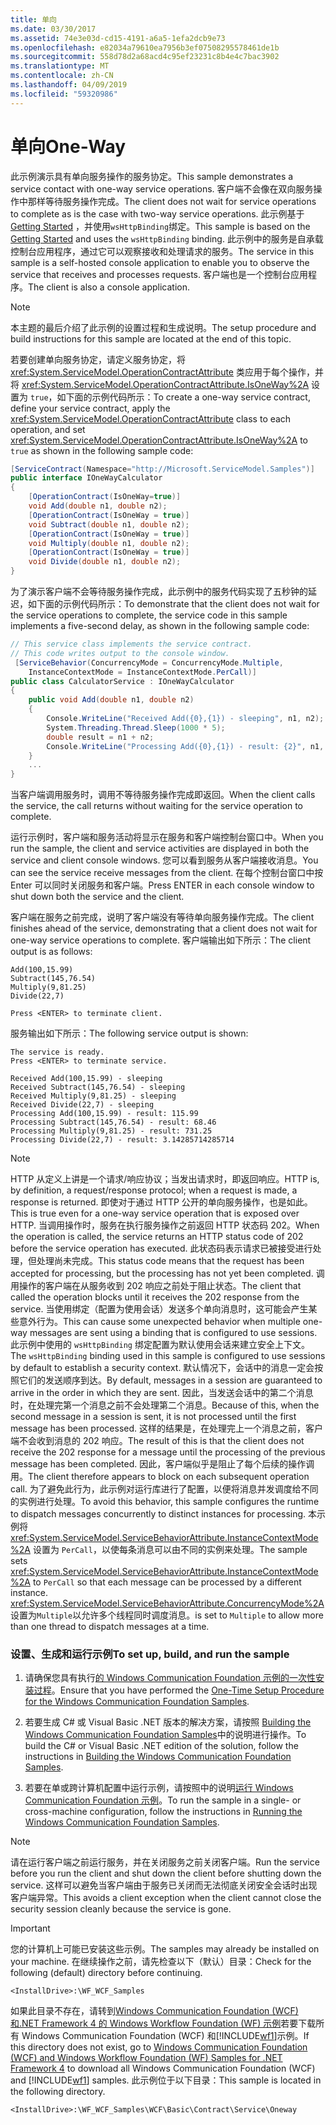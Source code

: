 ```yaml
---
title: 单向
ms.date: 03/30/2017
ms.assetid: 74e3e03d-cd15-4191-a6a5-1efa2dcb9e73
ms.openlocfilehash: e82034a79610ea7956b3ef07508295578461de1b
ms.sourcegitcommit: 558d78d2a68acd4c95ef23231c8b4e4c7bac3902
ms.translationtype: MT
ms.contentlocale: zh-CN
ms.lasthandoff: 04/09/2019
ms.locfileid: "59320986"
---
```

# <a name="one-way"></a><span data-ttu-id="c021a-102">单向</span><span class="sxs-lookup"><span data-stu-id="c021a-102">One-Way</span></span>
<span data-ttu-id="c021a-103">此示例演示具有单向服务操作的服务协定。</span><span class="sxs-lookup"><span data-stu-id="c021a-103">This sample demonstrates a service contact with one-way service operations.</span></span> <span data-ttu-id="c021a-104">客户端不会像在双向服务操作中那样等待服务操作完成。</span><span class="sxs-lookup"><span data-stu-id="c021a-104">The client does not wait for service operations to complete as is the case with two-way service operations.</span></span> <span data-ttu-id="c021a-105">此示例基于[Getting Started](../../../../docs/framework/wcf/samples/getting-started-sample.md) ，并使用`wsHttpBinding`绑定。</span><span class="sxs-lookup"><span data-stu-id="c021a-105">This sample is based on the [Getting Started](../../../../docs/framework/wcf/samples/getting-started-sample.md) and uses the `wsHttpBinding` binding.</span></span> <span data-ttu-id="c021a-106">此示例中的服务是自承载控制台应用程序，通过它可以观察接收和处理请求的服务。</span><span class="sxs-lookup"><span data-stu-id="c021a-106">The service in this sample is a self-hosted console application to enable you to observe the service that receives and processes requests.</span></span> <span data-ttu-id="c021a-107">客户端也是一个控制台应用程序。</span><span class="sxs-lookup"><span data-stu-id="c021a-107">The client is also a console application.</span></span>  
  
> [!NOTE]
>  <span data-ttu-id="c021a-108">本主题的最后介绍了此示例的设置过程和生成说明。</span><span class="sxs-lookup"><span data-stu-id="c021a-108">The setup procedure and build instructions for this sample are located at the end of this topic.</span></span>  
  
 <span data-ttu-id="c021a-109">若要创建单向服务协定，请定义服务协定，将 <xref:System.ServiceModel.OperationContractAttribute> 类应用于每个操作，并将 <xref:System.ServiceModel.OperationContractAttribute.IsOneWay%2A> 设置为 `true`，如下面的示例代码所示：</span><span class="sxs-lookup"><span data-stu-id="c021a-109">To create a one-way service contract, define your service contract, apply the <xref:System.ServiceModel.OperationContractAttribute> class to each operation, and set <xref:System.ServiceModel.OperationContractAttribute.IsOneWay%2A> to `true` as shown in the following sample code:</span></span>  
  
```csharp
[ServiceContract(Namespace="http://Microsoft.ServiceModel.Samples")]  
public interface IOneWayCalculator  
{  
    [OperationContract(IsOneWay=true)]  
    void Add(double n1, double n2);  
    [OperationContract(IsOneWay = true)]  
    void Subtract(double n1, double n2);  
    [OperationContract(IsOneWay = true)]  
    void Multiply(double n1, double n2);  
    [OperationContract(IsOneWay = true)]  
    void Divide(double n1, double n2);  
}  
```  
  
 <span data-ttu-id="c021a-110">为了演示客户端不会等待服务操作完成，此示例中的服务代码实现了五秒钟的延迟，如下面的示例代码所示：</span><span class="sxs-lookup"><span data-stu-id="c021a-110">To demonstrate that the client does not wait for the service operations to complete, the service code in this sample implements a five-second delay, as shown in the following sample code:</span></span>  
  
```csharp
// This service class implements the service contract.  
// This code writes output to the console window.  
 [ServiceBehavior(ConcurrencyMode = ConcurrencyMode.Multiple,  
    InstanceContextMode = InstanceContextMode.PerCall)]  
public class CalculatorService : IOneWayCalculator  
{  
    public void Add(double n1, double n2)  
    {  
        Console.WriteLine("Received Add({0},{1}) - sleeping", n1, n2);  
        System.Threading.Thread.Sleep(1000 * 5);  
        double result = n1 + n2;  
        Console.WriteLine("Processing Add({0},{1}) - result: {2}", n1, n2, result);  
    }  
    ...  
}  
```  
  
 <span data-ttu-id="c021a-111">当客户端调用服务时，调用不等待服务操作完成即返回。</span><span class="sxs-lookup"><span data-stu-id="c021a-111">When the client calls the service, the call returns without waiting for the service operation to complete.</span></span>  
  
 <span data-ttu-id="c021a-112">运行示例时，客户端和服务活动将显示在服务和客户端控制台窗口中。</span><span class="sxs-lookup"><span data-stu-id="c021a-112">When you run the sample, the client and service activities are displayed in both the service and client console windows.</span></span> <span data-ttu-id="c021a-113">您可以看到服务从客户端接收消息。</span><span class="sxs-lookup"><span data-stu-id="c021a-113">You can see the service receive messages from the client.</span></span> <span data-ttu-id="c021a-114">在每个控制台窗口中按 Enter 可以同时关闭服务和客户端。</span><span class="sxs-lookup"><span data-stu-id="c021a-114">Press ENTER in each console window to shut down both the service and the client.</span></span>  
  
 <span data-ttu-id="c021a-115">客户端在服务之前完成，说明了客户端没有等待单向服务操作完成。</span><span class="sxs-lookup"><span data-stu-id="c021a-115">The client finishes ahead of the service, demonstrating that a client does not wait for one-way service operations to complete.</span></span> <span data-ttu-id="c021a-116">客户端输出如下所示：</span><span class="sxs-lookup"><span data-stu-id="c021a-116">The client output is as follows:</span></span>  
  
```console  
Add(100,15.99)  
Subtract(145,76.54)  
Multiply(9,81.25)  
Divide(22,7)  
  
Press <ENTER> to terminate client.  
```  
  
 <span data-ttu-id="c021a-117">服务输出如下所示：</span><span class="sxs-lookup"><span data-stu-id="c021a-117">The following service output is shown:</span></span>  
  
```console  
The service is ready.  
Press <ENTER> to terminate service.  
  
Received Add(100,15.99) - sleeping  
Received Subtract(145,76.54) - sleeping  
Received Multiply(9,81.25) - sleeping  
Received Divide(22,7) - sleeping  
Processing Add(100,15.99) - result: 115.99  
Processing Subtract(145,76.54) - result: 68.46  
Processing Multiply(9,81.25) - result: 731.25  
Processing Divide(22,7) - result: 3.14285714285714  
```  
  
> [!NOTE]
>  <span data-ttu-id="c021a-118">HTTP 从定义上讲是一个请求/响应协议；当发出请求时，即返回响应。</span><span class="sxs-lookup"><span data-stu-id="c021a-118">HTTP is, by definition, a request/response protocol; when a request is made, a response is returned.</span></span> <span data-ttu-id="c021a-119">即使对于通过 HTTP 公开的单向服务操作，也是如此。</span><span class="sxs-lookup"><span data-stu-id="c021a-119">This is true even for a one-way service operation that is exposed over HTTP.</span></span> <span data-ttu-id="c021a-120">当调用操作时，服务在执行服务操作之前返回 HTTP 状态码 202。</span><span class="sxs-lookup"><span data-stu-id="c021a-120">When the operation is called, the service returns an HTTP status code of 202 before the service operation has executed.</span></span> <span data-ttu-id="c021a-121">此状态码表示请求已被接受进行处理，但处理尚未完成。</span><span class="sxs-lookup"><span data-stu-id="c021a-121">This status code means that the request has been accepted for processing, but the processing has not yet been completed.</span></span> <span data-ttu-id="c021a-122">调用操作的客户端在从服务收到 202 响应之前处于阻止状态。</span><span class="sxs-lookup"><span data-stu-id="c021a-122">The client that called the operation blocks until it receives the 202 response from the service.</span></span> <span data-ttu-id="c021a-123">当使用绑定（配置为使用会话）发送多个单向消息时，这可能会产生某些意外行为。</span><span class="sxs-lookup"><span data-stu-id="c021a-123">This can cause some unexpected behavior when multiple one-way messages are sent using a binding that is configured to use sessions.</span></span> <span data-ttu-id="c021a-124">此示例中使用的 `wsHttpBinding` 绑定配置为默认使用会话来建立安全上下文。</span><span class="sxs-lookup"><span data-stu-id="c021a-124">The `wsHttpBinding` binding used in this sample is configured to use sessions by default to establish a security context.</span></span> <span data-ttu-id="c021a-125">默认情况下，会话中的消息一定会按照它们的发送顺序到达。</span><span class="sxs-lookup"><span data-stu-id="c021a-125">By default, messages in a session are guaranteed to arrive in the order in which they are sent.</span></span> <span data-ttu-id="c021a-126">因此，当发送会话中的第二个消息时，在处理完第一个消息之前不会处理第二个消息。</span><span class="sxs-lookup"><span data-stu-id="c021a-126">Because of this, when the second message in a session is sent, it is not processed until the first message has been processed.</span></span> <span data-ttu-id="c021a-127">这样的结果是，在处理完上一个消息之前，客户端不会收到消息的 202 响应。</span><span class="sxs-lookup"><span data-stu-id="c021a-127">The result of this is that the client does not receive the 202 response for a message until the processing of the previous message has been completed.</span></span> <span data-ttu-id="c021a-128">因此，客户端似乎是阻止了每个后续的操作调用。</span><span class="sxs-lookup"><span data-stu-id="c021a-128">The client therefore appears to block on each subsequent operation call.</span></span> <span data-ttu-id="c021a-129">为了避免此行为，此示例对运行库进行了配置，以便将消息并发调度给不同的实例进行处理。</span><span class="sxs-lookup"><span data-stu-id="c021a-129">To avoid this behavior, this sample configures the runtime to dispatch messages concurrently to distinct instances for processing.</span></span> <span data-ttu-id="c021a-130">本示例将 <xref:System.ServiceModel.ServiceBehaviorAttribute.InstanceContextMode%2A> 设置为 `PerCall`，以使每条消息可以由不同的实例来处理。</span><span class="sxs-lookup"><span data-stu-id="c021a-130">The sample sets <xref:System.ServiceModel.ServiceBehaviorAttribute.InstanceContextMode%2A> to `PerCall` so that each message can be processed by a different instance.</span></span> <xref:System.ServiceModel.ServiceBehaviorAttribute.ConcurrencyMode%2A> <span data-ttu-id="c021a-131">设置为`Multiple`以允许多个线程同时调度消息。</span><span class="sxs-lookup"><span data-stu-id="c021a-131">is set to `Multiple` to allow more than one thread to dispatch messages at a time.</span></span>  
  
### <a name="to-set-up-build-and-run-the-sample"></a><span data-ttu-id="c021a-132">设置、生成和运行示例</span><span class="sxs-lookup"><span data-stu-id="c021a-132">To set up, build, and run the sample</span></span>  
  
1. <span data-ttu-id="c021a-133">请确保您具有执行[的 Windows Communication Foundation 示例的一次性安装过程](../../../../docs/framework/wcf/samples/one-time-setup-procedure-for-the-wcf-samples.md)。</span><span class="sxs-lookup"><span data-stu-id="c021a-133">Ensure that you have performed the [One-Time Setup Procedure for the Windows Communication Foundation Samples](../../../../docs/framework/wcf/samples/one-time-setup-procedure-for-the-wcf-samples.md).</span></span>  
  
2. <span data-ttu-id="c021a-134">若要生成 C# 或 Visual Basic .NET 版本的解决方案，请按照 [Building the Windows Communication Foundation Samples](../../../../docs/framework/wcf/samples/building-the-samples.md)中的说明进行操作。</span><span class="sxs-lookup"><span data-stu-id="c021a-134">To build the C# or Visual Basic .NET edition of the solution, follow the instructions in [Building the Windows Communication Foundation Samples](../../../../docs/framework/wcf/samples/building-the-samples.md).</span></span>  
  
3. <span data-ttu-id="c021a-135">若要在单或跨计算机配置中运行示例，请按照中的说明[运行 Windows Communication Foundation 示例](../../../../docs/framework/wcf/samples/running-the-samples.md)。</span><span class="sxs-lookup"><span data-stu-id="c021a-135">To run the sample in a single- or cross-machine configuration, follow the instructions in [Running the Windows Communication Foundation Samples](../../../../docs/framework/wcf/samples/running-the-samples.md).</span></span>  
  
> [!NOTE]
>  <span data-ttu-id="c021a-136">请在运行客户端之前运行服务，并在关闭服务之前关闭客户端。</span><span class="sxs-lookup"><span data-stu-id="c021a-136">Run the service before you run the client and shut down the client before shutting down the service.</span></span> <span data-ttu-id="c021a-137">这样可以避免当客户端由于服务已关闭而无法彻底关闭安全会话时出现客户端异常。</span><span class="sxs-lookup"><span data-stu-id="c021a-137">This avoids a client exception when the client cannot close the security session cleanly because the service is gone.</span></span>  
  
> [!IMPORTANT]
>  <span data-ttu-id="c021a-138">您的计算机上可能已安装这些示例。</span><span class="sxs-lookup"><span data-stu-id="c021a-138">The samples may already be installed on your machine.</span></span> <span data-ttu-id="c021a-139">在继续操作之前，请先检查以下（默认）目录：</span><span class="sxs-lookup"><span data-stu-id="c021a-139">Check for the following (default) directory before continuing.</span></span>  
>   
>  `<InstallDrive>:\WF_WCF_Samples`  
>   
>  <span data-ttu-id="c021a-140">如果此目录不存在，请转到[Windows Communication Foundation (WCF) 和.NET Framework 4 的 Windows Workflow Foundation (WF) 示例](https://go.microsoft.com/fwlink/?LinkId=150780)若要下载所有 Windows Communication Foundation (WCF) 和[!INCLUDE[wf1](../../../../includes/wf1-md.md)]示例。</span><span class="sxs-lookup"><span data-stu-id="c021a-140">If this directory does not exist, go to [Windows Communication Foundation (WCF) and Windows Workflow Foundation (WF) Samples for .NET Framework 4](https://go.microsoft.com/fwlink/?LinkId=150780) to download all Windows Communication Foundation (WCF) and [!INCLUDE[wf1](../../../../includes/wf1-md.md)] samples.</span></span> <span data-ttu-id="c021a-141">此示例位于以下目录：</span><span class="sxs-lookup"><span data-stu-id="c021a-141">This sample is located in the following directory.</span></span>  
>   
>  `<InstallDrive>:\WF_WCF_Samples\WCF\Basic\Contract\Service\Oneway`  
